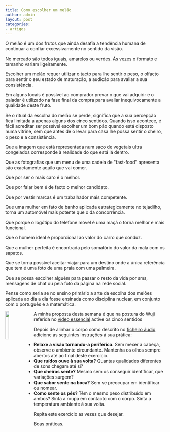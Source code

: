 ```yaml
---
title: Como escolher um melão
author: admin
layout: post
categories:
- artigos
---
```

O melão é um dos frutos que ainda desafia a tendência humana de continuar a confiar excessivamente no sentido da visão.

No mercado são todos iguais, amarelos ou verdes. Às vezes o formato e tamanho variam ligeiramente.

Escolher um melão requer utilizar o tacto para lhe sentir o peso, o olfacto para sentir o seu estado de maturação, a audição para avaliar a sua consistência.

Em alguns locais é possível ao comprador provar o que vai adquirir e o paladar é utilizado na fase final da compra para avaliar inequivocamente a qualidade deste fruto.  

Se o ritual da escolha do melão se perde, significa que a sua percepção fica limitada a apenas alguns dos cinco sentidos. Quando isso acontece, é fácil acreditar ser possível escolher um bom pão quando está disposto numa vitrine, sem que antes de o levar para casa lhe possa sentir o cheiro, o peso e a consistência.

Que a imagem que está representada num saco de vegetais ultra congelados corresponde à realidade do que está lá dentro. 

Que as fotografias que um menu de uma cadeia de "fast-food" apresenta são exactamente aquilo que vai comer.

Que por ser o mais caro é o melhor.

Que por falar bem é de facto o melhor candidato.

Que por vestir marcas é um trabalhador mais competente.

Que uma mulher em fato de banho aplicada estrategicamente no tejadilho, torna um automóvel mais potente que o da concorrência.    

Que porque o logótipo do telefone móvel é uma maçã o torna melhor e mais funcional.

Que o homem ideal é proporcional ao valor do carro que conduz.

Que a mulher perfeita é encontrada pelo somatório do valor da mala com os sapatos. 

Que se torna possível aceitar viajar para um destino onde a única referência que tem é uma foto de uma praia com uma palmeira. 

Que se possa escolher alguém para passar o resto da vida por sms, mensagens de chat ou pela foto da página na rede social.  

Pense como seria se no ensino primário a arte da escolha dos melões aplicada ao dia a dia fosse ensinada como disciplina nuclear, em conjunto com o português e a matemática. 

<p><img src="http://lourencoazevedo.com/imagens/PosturaWuji.png" class="profile" style="float: left; margin-right: 1em; width: 15%;"></p>

A minha proposta desta semana é que na postura do Wuji referida no [vídeo essencial](http://lourencoazevedo.com/video) active os cinco sentidos

Depois de alinhar o corpo como descrito no [ficheiro áudio](https://s3-eu-west-1.amazonaws.com/ck-podcasts/Wuji.mp3) adicione as seguintes instruções á sua prática:

+ **Relaxe a visão tornando-a periférica.** Sem mexer a cabeça, observe o ambiente circundante. Mantenha os olhos sempre abertos até ao final deste exercício.
+ **Que ruídos ouve à sua volta?** Quantas qualidades diferentes de sons chegam até si?
+ **Que cheiros sente?** Mesmo sem os conseguir identificar, que variações surgem?
+ **Que sabor sente na boca?** Sem se preocupar em identificar ou nomear.
+ **Como sente os pés?** Têm o mesmo peso distribuído em ambos? Sinta a roupa em contacto com o corpo. Sinta a temperatura ambiente à sua volta.

Repita este exercício as vezes que desejar.

Boas práticas.
